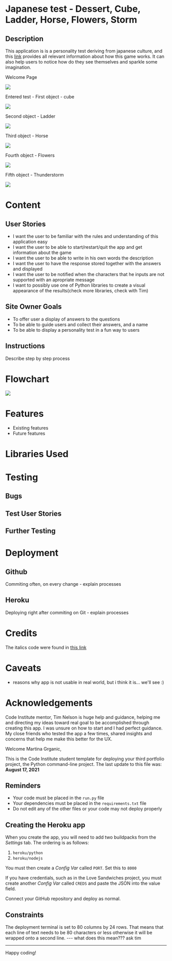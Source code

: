 # Japanese test - Dessert, Cube, Ladder, Horse, Flowers, Storm

## Description

This application is is a personality test deriving from japanese culture, and this [link](https://steemit.com/psychology/@breezin/cube-test-japenese-personality-test) provides all relevant information about how this game works. It can also help users to notice how do they see themselves and sparkle some imagination.

Welcome Page

![](static/readme-images/welcome.png)

Entered test - First object - cube

![](static/readme-images/started.png)

Second object - Ladder

![](static/readme-images/ladder.png)

Third object - Horse

![](static/readme-images/horse.png)

Fourth object - Flowers

![](static/readme-images/flowers.png)

Fifth object - Thunderstorm

![](static/readme-images/thunder.png)


# Content 

## User Stories 
* I want the user to be familiar with the rules and understanding of this application easy
* I want the user to be able to start/restart/quit the app and get information about the game 
* I want the user to be able to write in his own words the description
* I want the user to have the response stored together with the answers and displayed
* I want the user to be notified when the characters that he inputs are not supported with an apropriate message
* I want to possibly use one of Python libraries to create a visual appearance of the results(check more libraries, check with Tim)


## Site Owner Goals

* To offer user a display of answers to the questions
* To be able to guide users and collect their answers, and a name
* To be able to display a personality test in a fun way to users

## Instructions

Describe step by step process


# Flowchart

![](static/readme-images/cube-flowchart.png)

# Features

* Existing features
* Future features

# Libraries Used

# Testing 
## Bugs
## Test User Stories
## Further Testing

# Deployment

## Github

Commiting often, on every change - explain processes

## Heroku
Deploying right after commiting on Git - explain processes

# Credits 

The italics code were found in [this link](https://stackoverflow.com/questions/13559276/can-i-write-italics-to-the-python-shell)

# Caveats 
- reasons why app is not usable in real world, but i think it is... we'll see :)

# Acknowledgements

Code Institute mentor, Tim Nelson is huge help and guidance, helping me and directing my ideas toward real goal to be accomplished through creating this app. I was unsure on how to start and I had perfect guidance.
My close friends who tested the app a few times, shared insights and concerns that help me make this better for the UX.






Welcome Martina Grganic,

This is the Code Institute student template for deploying your third portfolio project, the Python command-line project. The last update to this file was: **August 17, 2021**

## Reminders

* Your code must be placed in the `run.py` file
* Your dependencies must be placed in the `requirements.txt` file
* Do not edit any of the other files or your code may not deploy properly

## Creating the Heroku app

When you create the app, you will need to add two buildpacks from the _Settings_ tab. The ordering is as follows:

1. `heroku/python`
2. `heroku/nodejs`

You must then create a _Config Var_ called `PORT`. Set this to `8000`

If you have credentials, such as in the Love Sandwiches project, you must create another _Config Var_ called `CREDS` and paste the JSON into the value field.

Connect your GitHub repository and deploy as normal.

## Constraints

The deployment terminal is set to 80 columns by 24 rows. That means that each line of text needs to be 80 characters or less otherwise it will be wrapped onto a second line. --- what does this mean??? ask tim

-----
Happy coding!